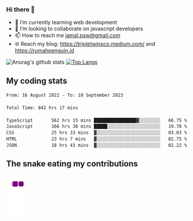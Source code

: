 ### Hi there 👋

<!--
**padepokanpenguin/padepokanpenguin** is a ✨ _special_ ✨ repository because its `README.md` (this file) appears on your GitHub profile.
-->

- 🌱 I’m currently learning  web development
- 👯 I’m looking to collaborate on javascript developers
- 📫 How to reach me jamal.psw@gmail.com
- 🌐 Reach my blog:
   https://tripletwinsco.medium.com/ and
   https://rumahpenguin.id

![Anurag's github stats](https://github-readme-stats.vercel.app/api?username=padepokanpenguin&count_private=true&disable_animations=false&show_icons=true&theme=default)
[![Top Langs](https://github-readme-stats.vercel.app/api/top-langs/?username=padepokanpenguin&theme=default&layout=compact)](https://github.com/padepokanpenguin)

## My coding stats

<!--START_SECTION:waka-->

```txt
From: 16 August 2022 - To: 18 September 2023

Total Time: 842 hrs 17 mins

TypeScript       562 hrs 15 mins ████████████████▓░░░░░░░░   66.75 %
JavaScript       166 hrs 36 mins █████░░░░░░░░░░░░░░░░░░░░   19.78 %
CSS              25 hrs 33 mins  ▓░░░░░░░░░░░░░░░░░░░░░░░░   03.03 %
HTML             23 hrs 7 mins   ▓░░░░░░░░░░░░░░░░░░░░░░░░   02.75 %
JSON             18 hrs 43 mins  ▓░░░░░░░░░░░░░░░░░░░░░░░░   02.22 %
```

<!--END_SECTION:waka-->


## The snake eating my contributions
![snake gif](https://github.com/padepokanpenguin/padepokanpenguin/blob/output/github-contribution-grid-snake.gif)
